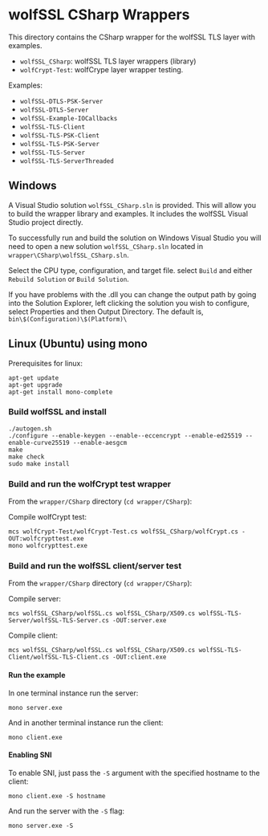 # wolfSSL CSharp Wrappers

This directory contains the CSharp wrapper for the wolfSSL TLS layer with examples.

* `wolfSSL_CSharp`: wolfSSL TLS layer wrappers (library)
* `wolfCrypt-Test`: wolfCrype layer wrapper testing.

Examples:
* `wolfSSL-DTLS-PSK-Server`
* `wolfSSL-DTLS-Server`
* `wolfSSL-Example-IOCallbacks`
* `wolfSSL-TLS-Client`
* `wolfSSL-TLS-PSK-Client`
* `wolfSSL-TLS-PSK-Server`
* `wolfSSL-TLS-Server`
* `wolfSSL-TLS-ServerThreaded`

## Windows

A Visual Studio solution `wolfSSL_CSharp.sln` is provided. This will allow you
to build the wrapper library and examples. It includes the wolfSSL Visual Studio
project directly.

To successfully run and build the solution on Windows Visual Studio you will
need to open a new solution `wolfSSL_CSharp.sln` located in `wrapper\CSharp\wolfSSL_CSharp.sln`.

Select the CPU type, configuration, and target file.
select `Build` and either `Rebuild Solution` or `Build Solution`.

If you have problems with the .dll you can change the output path by going into
the Solution Explorer, left clicking the solution you wish to configure, select
Properties and then Output Directory.
The default is, `bin\$(Configuration)\$(Platform)\`

## Linux (Ubuntu) using mono

Prerequisites for linux:

```
apt-get update
apt-get upgrade
apt-get install mono-complete
```

### Build wolfSSL and install

```
./autogen.sh
./configure --enable-keygen --enable--eccencrypt --enable-ed25519 --enable-curve25519 --enable-aesgcm
make
make check
sudo make install
```

### Build and run the wolfCrypt test wrapper

From the `wrapper/CSharp` directory (`cd wrapper/CSharp`):

Compile wolfCrypt test:

```
mcs wolfCrypt-Test/wolfCrypt-Test.cs wolfSSL_CSharp/wolfCrypt.cs -OUT:wolfcrypttest.exe
mono wolfcrypttest.exe
```

### Build and run the wolfSSL client/server test

From the `wrapper/CSharp` directory (`cd wrapper/CSharp`):

Compile server:

```
mcs wolfSSL_CSharp/wolfSSL.cs wolfSSL_CSharp/X509.cs wolfSSL-TLS-Server/wolfSSL-TLS-Server.cs -OUT:server.exe
```

Compile client:

```
mcs wolfSSL_CSharp/wolfSSL.cs wolfSSL_CSharp/X509.cs wolfSSL-TLS-Client/wolfSSL-TLS-Client.cs -OUT:client.exe
```

#### Run the example

In one terminal instance run the server:

```
mono server.exe
```

And in another terminal instance run the client:

```
mono client.exe
```

#### Enabling SNI

To enable SNI, just pass the `-S` argument with the specified hostname to the client:

```
mono client.exe -S hostname
```

And run the server with the `-S` flag:

```
mono server.exe -S
```
